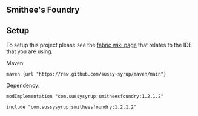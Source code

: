 ## Smithee's Foundry

## Setup

To setup this project please see the [fabric wiki page](https://fabricmc.net/wiki/tutorial:setup) that relates to the IDE that you are using.

Maven:
```
maven {url "https://raw.github.com/sussy-syrup/maven/main"}
```
Dependency:
```
modImplementation "com.sussysyrup:smitheesfoundry:1.2.1.2"

include "com.sussysyrup:smitheesfoundry:1.2.1.2"
```
